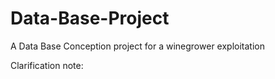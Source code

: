 # Data-Base-Project
A Data Base Conception project for a winegrower exploitation

Clarification note:

